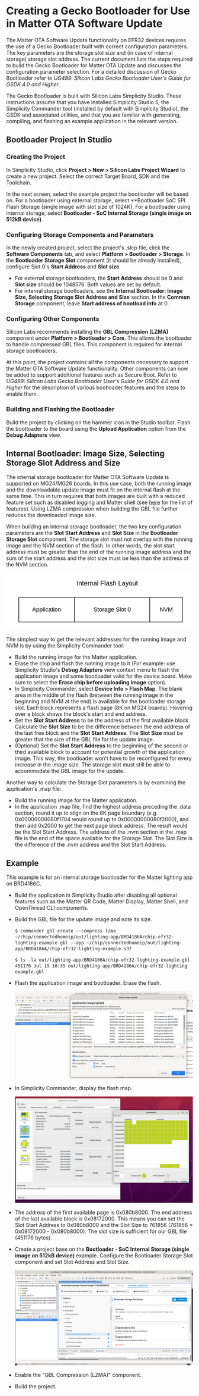 # Creating a Gecko Bootloader for Use in Matter OTA Software Update

The Matter OTA Software Update functionality on EFR32 devices requires the use of a Gecko Bootloader built with correct configuration parameters. The key parameters are the storage slot size and (in case of internal storage) storage slot address. The current document lists the steps required to build the Gecko Bootloader for Matter OTA Update and discusses the configuration parameter selection. For a detailed discussion of Gecko Bootloader refer to *UG489: Silicon Labs Gecko Bootloader User's Guide for GSDK 4.0 and Higher*.

The Gecko Bootloader is built with Silicon Labs Simplicity Studio. These instructions assume that you have installed Simplicity Studio 5, the Simplicity Commander tool (installed by default with Simplicity Studio), the GSDK and associated utilities, and that you are familiar with generating, compiling, and flashing an example application in the relevant version.

## Bootloader Project In Studio

### Creating the Project

In Simplicity Studio, click **Project > New > Silicon Labs Project Wizard** to create a new project. Select the correct Target Board, SDK and the Toolchain.

In the next screen, select the example project the bootloader will be based on. For a bootloader using external storage, select **Bootloader SoC SPI Flash Storage
(single image with slot size of 1024K). For a bootloader using internal storage, select **Bootloader - SoC Internal Storage (single image on 512kB device)**.

### Configuring Storage Components and Parameters

In the newly created project, select the project's .slcp file, click the **Software Components** tab, and select **Platform > Bootloader > Storage**. In the **Bootloader Storage Slot** component (it should be already installed), configure Slot 0's **Start Address** and **Slot size**.

- For external storage bootloaders, the **Start Address** should be 0 and **Slot size** should be 1048576. Both values are set by default.
- For internal storage bootloaders, see the **Internal Bootloader: Image Size, Selecting Storage Slot Address and Size** section. In the **Common Storage** component, leave **Start address of bootload info** at 0.

### Configuring Other Components

Silicon Labs recommends installing the **GBL Compression (LZMA)** component under **Platform > Bootloader > Core**. This allows the bootloader to handle compressed GBL
files. This component is required for internal storage bootloaders.

At this point, the project contains all the components necessary to support the Matter OTA Software Update functionality. Other components can now be added to support additional features such as Secure Boot. Refer to *UG489: Silicon Labs Gecko Bootloader User's Guide for GSDK 4.0 and Higher* for the description of various bootloader features and the steps to enable them.

### Building and Flashing the Bootloader

Build the project by clicking on the hammer icon in the Studio toolbar. Flash the bootloader to the board using the **Upload Application** option from the **Debug Adapters** view.

## Internal Bootloader: Image Size, Selecting Storage Slot Address and Size

The internal storage bootloader for Matter OTA Software Update is supported on MG24/MG26 boards. In this use case, both the running image and the downloadable update image must fit on the internal flash at the same time. This in turn requires that both images are built with a reduced feature set such as disabled logging and Matter shell (see [here](./02-ota-software-update.md#Internal-Storage-Bootloader) for the list of features). Using LZMA compression when building the GBL file further reduces the downloaded image size.

When building an internal storage bootloader, the two key configuration parameters are the **Slot Start Address** and **Slot Size** in the **Bootloader Storage Slot** component. The storage slot must not overlap with the running image and the NVM section of the flash. In other words, the slot start address must be greater than the end of the running image address and the sum of the start address and the slot size must be less than the address of the NVM section.

![Internal Flash Layout](./images/internal-flash-layout.png)

The simplest way to get the relevant addresses for the running image and NVM is by using the Simplicity Commander tool:

- Build the running image for the Matter application.
- Erase the chip and flash the running image to it (For example: use Simplicity Studio's **Debug Adapters** view context menu to flash the application image and some bootloader valid for the device board. Make sure to select the **Erase chip before uploading image** option).
- In Simplicity Commander, select **Device Info > Flash Map**. The blank area in the middle of the flash (between the running image in the beginning and NVM at the end) is available for the bootloader storage slot. Each block represents a flash page (8K on MG24 boards). Hovering over a block shows the block's start and end address.
- Set the **Slot Start Address** to be the address of the first available block. Calculate the **Slot Size** to be the difference between the end address of the last free block and the **Slot Start Address**. The **Slot Size** must be greater that the size of the GBL file for the update image.
- (Optional) Set the **Slot Start Address** to the beginning of the second or third available block to account for potential growth of the application image. This way, the bootloader won't have to be reconfigured for every increase in the image size. The storage slot must still be able to accommodate the GBL image for the update.

Another way to calculate the Storage Slot parameters is by examining the application's .map file:

- Build the running image for the Matter application.
- In the application .map file, find the highest address preceding the .data section, round it up to align on the 8K page boundary (e.g. 0x00000000080f1704 would round up to 0x00000000080f2000), and then add 0x2000 to get the next page block address. The result would be the Slot Start Address. The address of the .nvm section in the .map file is the end of the space available for the Storage Slot. The Slot Size is the difference of the .nvm address and the Slot Start Address.

## Example

This example is for an internal storage bootloader for the Matter lighting app on BRD4186C.

- Build the application in Simplicity Studio after disabling all optional features such as the Matter QR Code, Matter Display, Matter Shell, and OpenThread CLI components.

- Build the GBL file for the update image and note its size.

    ```shell
    $ commander gbl create --compress lzma ~/chip/connectedhomeip/out/lighting-app/BRD4186A/chip-efr32-lighting-example.gbl --app ~/chip/connectedhomeip/out/lighting-app/BRD4186A/chip-efr32-lighting-example.s37
    ```

    ```shell
    $ ls -la out/lighting-app/BRD4186A/chip-efr32-lighting-example.gbl
    451176 Jul 19 16:39 out/lighting-app/BRD4186A/chip-efr32-lighting-example.gbl
    ```

- Flash the application image and bootloader. Erase the flash.

    ![Erase Flash](./images/application-upload-erase-flash.png)

- In Simplicity Commander, display the flash map.

    ![Flash Map](./images/commander-flash-map.png)

- The address of the first available page is 0x080b8000. The end address of the last available block is 0x08172000. This means you can set the Slot Start Address to 0x080b8000 and the Slot Size to 761856 (761856 = 0x08172000 - 0x080b8000). The slot size is sufficient for our GBL file (451176 bytes).
- Create a project base on the **Bootloader - SoC Internal Storage (single image on 512kB device)** example. Configure the Bootloader Storage Slot component and set Slot Address and Slot Size.

    ![StudioProject](./images/studio-project.png)

- Enable the "GBL Compression (LZMA)" component.
- Build the project.
